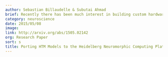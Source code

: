 ```yaml
---
author: Sebastian Billaudelle & Subutai Ahmad
brief: Recently there has been much interest in building custom hardware implementations of HTM systems. This paper discusses one such scenario, and shows how to port HTM algorithms to analog hardware platforms such as the one developed by the Human Brain Project.
category: neuroscience
date: 2015/05/08
image:
link: http://arxiv.org/abs/1505.02142
org: Research Paper
sort: s
title: Porting HTM Models to the Heidelberg Neuromorphic Computing Platform
---
```

